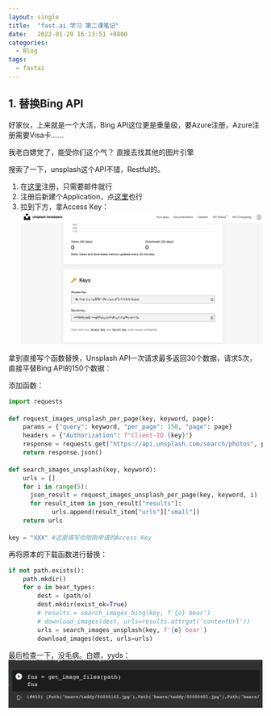 ```yaml
---
layout: single
title:  "fast.ai 学习 第二课笔记"
date:   2022-01-29 16:13:51 +0800
categories:
  - Blog
tags:
  - fastai
---
```


## 1. 替换Bing API
好家伙，上来就是一个大活，Bing API这位更是重量级，要Azure注册，Azure注册需要Visa卡……

我老白嫖党了，能受你们这个气？
直接去找其他的图片引擎

搜索了一下，unsplash这个API不错，Restful的。

1. 在[这里](https://unsplash.com/developers)注册，只需要邮件就行
2. 注册后新建个Application，点[这里](https://unsplash.com/oauth/applications/new)也行
3. 拉到下方，拿Access Key：
![unsplash_ak](/assets/images/unsplash_ak.jpg)

拿到直接写个函数替换，Unsplash API一次请求最多返回30个数据，请求5次，直接平替Bing API的150个数据：

添加函数：

```python
import requests

def request_images_unsplash_per_page(key, keyword, page):
    params = {"query": keyword, "per_page": 150, "page": page}
    headers = {"Authorization": f"Client-ID {key}"}
    response = requests.get("https://api.unsplash.com/search/photos", params=params, headers=headers)
    return response.json()

def search_images_unsplash(key, keyword):
    urls = []
    for i in range(5):
      json_result = request_images_unsplash_per_page(key, keyword, i)
      for result_item in json_result["results"]:
            urls.append(result_item["urls"]["small"])
    return urls

key = "XXX" #这里填写你刚刚申请的Access Key
```

再将原本的下载函数进行替换：

```python
if not path.exists():
    path.mkdir()
    for o in bear_types:
        dest = (path/o)
        dest.mkdir(exist_ok=True)
        # results = search_images_bing(key, f'{o} bear')
        # download_images(dest, urls=results.attrgot('contentUrl'))
        urls = search_images_unsplash(key, f'{o} bear')
        download_images(dest, urls=urls)
```

最后检查一下，没毛病。白嫖，yyds：
![unsplash_result](/assets/images/unsplash_result.jpg)